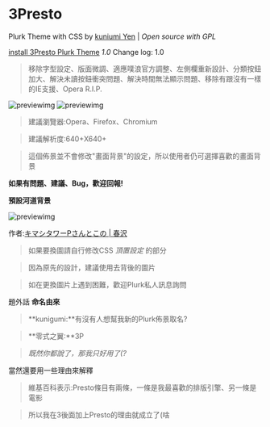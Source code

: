 3Presto
=======
Plurk Theme with CSS by [kuniumi Yen](http://about.me/tzulum) | *Open source with GPL*

[install 3Presto Plurk Theme](http://www.plurk.com/installDesign/4955640-2031fdc23f) *1.0*
Change log:
1.0
>移除字型設定、版面微調、適應噗浪官方調整、左側欄重新設計、分類按鈕加大、解決未讀按鈕衝突問題、解決時間無法顯示問題、移除有跟沒有一樣的IE支援、Opera R.I.P.

![previewimg](http://i.minus.com/ibjxleKyJuz8ji.png "[1.0]自己登入狀態下的樣貌")
![previewimg](http://i.minus.com/ibxo5CsexVfXJH.png "[1.0]1.0新改版的左側欄位")

>建議瀏覽器:Opera、Firefox、Chromium</br>

>建議解析度:640+X640+

>這個佈景並不會修改"畫面背景"的設定，所以使用者仍可選擇喜歡的畫面背景

**如果有問題、建議、Bug，歡迎回報!**

**預設河道背景**

![previewimg](http://i.imgur.com/JHgl3TY.png)

作者:[キマシタワーPさんとこの | 春沢](http://www.pixiv.net/member_illust.php?mode=medium&illust_id=34141681)

>如果要換圖請自行修改CSS *頂置設定* 的部分

>因為原先的設計，建議使用去背後的圖片

>如在更換圖片上遇到困難，歡迎Plurk私人訊息詢問

題外話 **命名由來**

>**kunigumi:**有沒有人想幫我新的Plurk佈景取名?

>**零式之翼:**3P

>*既然你都說了，那我只好用了(?*

當然還要用一些理由來解釋

>維基百科表示:Presto條目有兩條，一條是我最喜歡的排版引擎、另一條是電影

>所以我在3後面加上Presto的理由就成立了(啥

